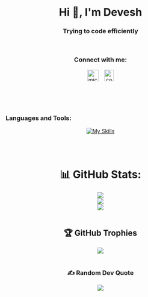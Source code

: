 

<h1 align="center">Hi 👋, I'm Devesh</h1>
<h3 align="center">Trying to code efficiently</h3>

<div align="center">
<br />
<h3>Connect with me:</h3>
<p>
<a href="https://www.codechef.com/users/devesh_16" target="blank"><img align="center" src="https://user-images.githubusercontent.com/42518907/187090767-7c086a66-394d-483a-a721-dc56ab4d7940.png" alt="mickey_03" height="30" width="30" /></a>&nbsp;&nbsp;&nbsp;
<a href="https://leetcode.com/agarwaldevesh326/" target="blank"><img align="center" src="https://upload.wikimedia.org/wikipedia/commons/thumb/a/ab/LeetCode_logo_white_no_text.svg/867px-LeetCode_logo_white_no_text.svg.png" alt="codingmickey" height="30" width="25" /></a>
</p>


<br /><br /><br />

<h3 align="left">Languages and Tools:</h3>



[![My Skills](https://skillicons.dev/icons?i=html,css,js,react,arduino,bash,bootstrap,c,cpp,cmake,d3,express,figma,git,github,heroku,java,jquery,materialui,mongodb,mysql,nextjs,nodejs,py,react,redis,redux,ts&perline=7)](https://skillicons.dev)

  
  <br /><br />
# 📊 GitHub Stats:
![](https://github-readme-stats.vercel.app/api?username=Devesh-coder&theme=dark&hide_border=false&include_all_commits=true&count_private=true)<br/>
![](https://github-readme-streak-stats.herokuapp.com/?user=Devesh-coder&theme=dark&hide_border=false)<br/>
![](https://github-readme-stats.vercel.app/api/top-langs/?username=Devesh-coder&theme=dark&hide_border=false&include_all_commits=true&count_private=true&layout=compact)
  <br /><br />

## 🏆 GitHub Trophies
![](https://github-profile-trophy.vercel.app/?username=Devesh-coder&theme=radical&no-frame=true&no-bg=false&margin-w=4)
  <br /><br />

### ✍️ Random Dev Quote
![](https://quotes-github-readme.vercel.app/api?type=horizontal&theme=radical)
  </div>

<!-- Proudly created with GPRM ( https://gprm.itsvg.in ) -->
